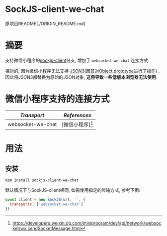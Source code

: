 # SockJS-client-we-chat

原项目README(./ORIGIN_README.md)

# 摘要

支持微信小程序的[sockjs-client](https://github.com/sockjs/sockjs-client)分支, 增加了 `websocket-we-chat` 连接方式.

相对的, 因为微信小程序无法支持 [JSON3(因其对Object.prototype进行了操作)](https://bestiejs.github.io/json3/) , 
因此将JSON3都替换为原始的JSON对象, **这将导致一些低版本浏览器无法使用**.

# 微信小程序支持的连接方式

_Transport_          | _References_
---------------------|---------------
websocket-we-chat  | [微信小程序][^1]

[^1]: https://developers.weixin.qq.com/miniprogram/dev/api/network/websocket/wx.sendSocketMessage.html

# 用法

## 安装

```shell script
npm install sockjs-client-we-chat
```

默认情况下与SockJS-client相同, 如需使用指定的传输方式, 参考下例:

```javascript
const client = new SockJS(url, '', {
  transports: ['websocket-we-chat']
})
```
